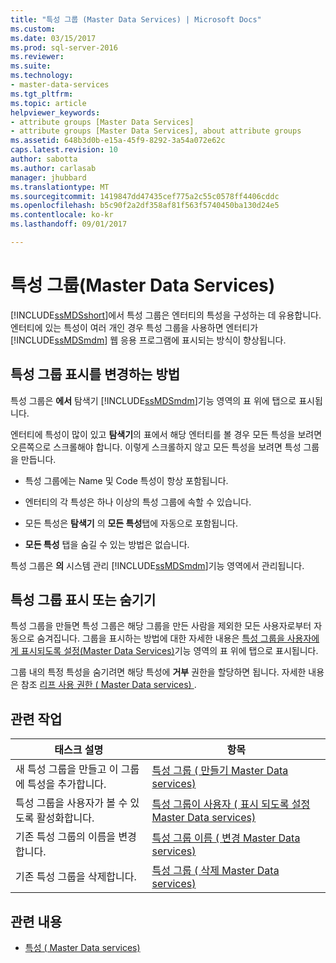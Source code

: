 ```yaml
---
title: "특성 그룹 (Master Data Services) | Microsoft Docs"
ms.custom: 
ms.date: 03/15/2017
ms.prod: sql-server-2016
ms.reviewer: 
ms.suite: 
ms.technology:
- master-data-services
ms.tgt_pltfrm: 
ms.topic: article
helpviewer_keywords:
- attribute groups [Master Data Services]
- attribute groups [Master Data Services], about attribute groups
ms.assetid: 648b3d0b-e15a-45f9-8292-3a54a072e62c
caps.latest.revision: 10
author: sabotta
ms.author: carlasab
manager: jhubbard
ms.translationtype: MT
ms.sourcegitcommit: 1419847dd47435cef775a2c55c0578ff4406cddc
ms.openlocfilehash: b5c90f2a2df358af81f563f5740450ba130d24e5
ms.contentlocale: ko-kr
ms.lasthandoff: 09/01/2017

---
```

# <a name="attribute-groups-master-data-services"></a>특성 그룹(Master Data Services)
  [!INCLUDE[ssMDSshort](../includes/ssmdsshort-md.md)]에서 특성 그룹은 엔터티의 특성을 구성하는 데 유용합니다. 엔터티에 있는 특성이 여러 개인 경우 특성 그룹을 사용하면 엔터티가 [!INCLUDE[ssMDSmdm](../includes/ssmdsmdm-md.md)] 웹 응용 프로그램에 표시되는 방식이 향상됩니다.  
  
## <a name="how-attribute-groups-change-the-display"></a>특성 그룹 표시를 변경하는 방법  
 특성 그룹은 **에서** 탐색기 [!INCLUDE[ssMDSmdm](../includes/ssmdsmdm-md.md)]기능 영역의 표 위에 탭으로 표시됩니다.  
  
 엔터티에 특성이 많이 있고 **탐색기**의 표에서 해당 엔터티를 볼 경우 모든 특성을 보려면 오른쪽으로 스크롤해야 합니다. 이렇게 스크롤하지 않고 모든 특성을 보려면 특성 그룹을 만듭니다.  
  
-   특성 그룹에는 Name 및 Code 특성이 항상 포함됩니다.  
  
-   엔터티의 각 특성은 하나 이상의 특성 그룹에 속할 수 있습니다.  
  
-   모든 특성은 **탐색기** 의 **모든 특성**탭에 자동으로 포함됩니다.  
  
-   **모든 특성** 탭을 숨길 수 있는 방법은 없습니다.  
  
 특성 그룹은 **의** 시스템 관리 [!INCLUDE[ssMDSmdm](../includes/ssmdsmdm-md.md)]기능 영역에서 관리됩니다.  
  
## <a name="show-or-hide-attribute-groups"></a>특성 그룹 표시 또는 숨기기  
 특성 그룹을 만들면 특성 그룹은 해당 그룹을 만든 사람을 제외한 모든 사용자로부터 자동으로 숨겨집니다. 그룹을 표시하는 방법에 대한 자세한 내용은 [특성 그룹을 사용자에게 표시되도록 설정&#40;Master Data Services&#41;](../master-data-services/make-an-attribute-group-visible-to-users-master-data-services.md)기능 영역의 표 위에 탭으로 표시됩니다.  
  
 그룹 내의 특정 특성을 숨기려면 해당 특성에 **거부** 권한을 할당하면 됩니다. 자세한 내용은 참조 [리프 사용 권한 &#40; Master Data services&#41; ](../master-data-services/leaf-permissions-master-data-services.md).  
  
## <a name="related-tasks"></a>관련 작업  
  
|태스크 설명|항목|  
|----------------------|-----------|  
|새 특성 그룹을 만들고 이 그룹에 특성을 추가합니다.|[특성 그룹 &#40; 만들기 Master Data services&#41;](../master-data-services/create-an-attribute-group-master-data-services.md)|  
|특성 그룹을 사용자가 볼 수 있도록 활성화합니다.|[특성 그룹이 사용자 &#40; 표시 되도록 설정 Master Data services&#41;](../master-data-services/make-an-attribute-group-visible-to-users-master-data-services.md)|  
|기존 특성 그룹의 이름을 변경합니다.|[특성 그룹 이름 &#40; 변경 Master Data services&#41;](../master-data-services/change-an-attribute-group-name-master-data-services.md)|  
|기존 특성 그룹을 삭제합니다.|[특성 그룹 &#40; 삭제 Master Data services&#41;](../master-data-services/delete-an-attribute-group-master-data-services.md)|  
  
## <a name="related-content"></a>관련 내용  
  
-   [특성 &#40; Master Data services&#41;](../master-data-services/attributes-master-data-services.md)  
  
  
